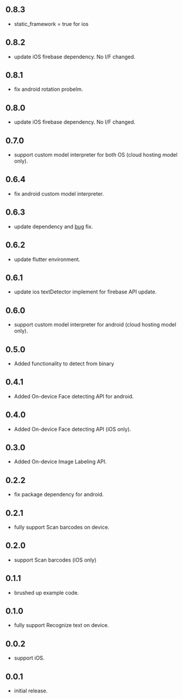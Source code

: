 ## 0.8.3

* static_framework = true for ios

## 0.8.2

* update iOS firebase dependency. No I/F changed.

## 0.8.1

* fix android rotation probelm.

## 0.8.0

* update iOS firebase dependency. No I/F changed.

## 0.7.0

* support custom model interpreter for both OS (cloud hosting model only).

## 0.6.4

* fix android custom model interpreter.

## 0.6.3

* update dependency and [bug](https://github.com/azihsoyn/flutter_mlkit/issues/30) fix.

## 0.6.2

* update flutter environment.

## 0.6.1

* update ios textDetector implement for firebase API update.

## 0.6.0

* support custom model interpreter for android (cloud hosting model only).

## 0.5.0

* Added functionality to detect from binary

## 0.4.1

* Added On-device Face detecting API for android.

## 0.4.0

* Added On-device Face detecting API (iOS only).

## 0.3.0

* Added On-device Image Labeling API.

## 0.2.2

* fix package dependency for android.

## 0.2.1

* fully support Scan barcodes on device.

## 0.2.0

* support Scan barcodes (iOS only)

## 0.1.1

* brushed up example code.

## 0.1.0

* fully support Recognize text on device.

## 0.0.2

* support iOS.

## 0.0.1

* initial release.
